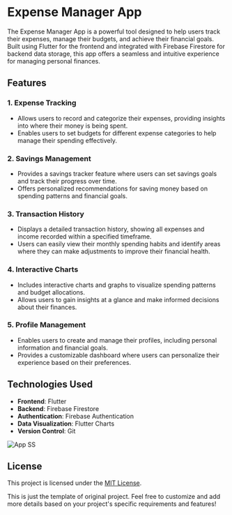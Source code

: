 # Expense Manager App

The Expense Manager App is a powerful tool designed to help users track their expenses, manage their budgets, and achieve their financial goals. Built using Flutter for the frontend and integrated with Firebase Firestore for backend data storage, this app offers a seamless and intuitive experience for managing personal finances.

## Features

### 1. Expense Tracking
- Allows users to record and categorize their expenses, providing insights into where their money is being spent.
- Enables users to set budgets for different expense categories to help manage their spending effectively.

### 2. Savings Management
- Provides a savings tracker feature where users can set savings goals and track their progress over time.
- Offers personalized recommendations for saving money based on spending patterns and financial goals.

### 3. Transaction History
- Displays a detailed transaction history, showing all expenses and income recorded within a specified timeframe.
- Users can easily view their monthly spending habits and identify areas where they can make adjustments to improve their financial health.

### 4. Interactive Charts
- Includes interactive charts and graphs to visualize spending patterns and budget allocations.
- Allows users to gain insights at a glance and make informed decisions about their finances.

### 5. Profile Management
- Enables users to create and manage their profiles, including personal information and financial goals.
- Provides a customizable dashboard where users can personalize their experience based on their preferences.

## Technologies Used

- **Frontend**: Flutter
- **Backend**: Firebase Firestore
- **Authentication**: Firebase Authentication 
- **Data Visualization**: Flutter Charts 
- **Version Control**: Git


![App SS](https://example.com/barber_shop_app_screenshot.png)

## License

This project is licensed under the [MIT License](LICENSE).

This is just the template of original project. Feel free to customize and add more details based on your project's specific requirements and features!
